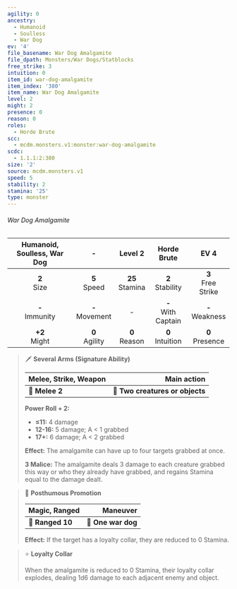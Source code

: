 ```yaml
---
agility: 0
ancestry:
  - Humanoid
  - Soulless
  - War Dog
ev: '4'
file_basename: War Dog Amalgamite
file_dpath: Monsters/War Dogs/Statblocks
free_strike: 3
intuition: 0
item_id: war-dog-amalgamite
item_index: '380'
item_name: War Dog Amalgamite
level: 2
might: 2
presence: 0
reason: 0
roles:
  - Horde Brute
scc:
  - mcdm.monsters.v1:monster:war-dog-amalgamite
scdc:
  - 1.1.1:2:380
size: '2'
source: mcdm.monsters.v1
speed: 5
stability: 2
stamina: '25'
type: monster
---
```


###### War Dog Amalgamite

| Humanoid, Soulless, War Dog |          -          |       Level 2       |       Horde Brute       |          EV 4          |
| :-------------------------: | :-----------------: | :-----------------: | :---------------------: | :--------------------: |
|       **2**<br/> Size       |  **5**<br/> Speed   | **25**<br/> Stamina |  **2**<br/> Stability   | **3**<br/> Free Strike |
|     **-**<br/> Immunity     | **-**<br/> Movement |          -          | **-**<br/> With Captain |  **-**<br/> Weakness   |
|      **+2**<br/> Might      | **0**<br/> Agility  |  **0**<br/> Reason  |  **0**<br/> Intuition   |  **0**<br/> Presence   |

<!-- -->
> 🗡 **Several Arms (Signature Ability)**
>
> | **Melee, Strike, Weapon** |                 **Main action** |
> | ------------------------- | ------------------------------: |
> | **📏 Melee 2**            | **🎯 Two creatures or objects** |
>
> **Power Roll + 2:**
>
> - **≤11:** 4 damage
> - **12-16:** 5 damage; A < 1 grabbed
> - **17+:** 6 damage; A < 2 grabbed
>
> **Effect:** The amalgamite can have up to four targets grabbed at once.
>
> **3 Malice:** The amalgamite deals 3 damage to each creature grabbed this way or who they already have grabbed, and regains Stamina equal to the damage dealt.

<!-- -->
> 🏹 **Posthumous Promotion**
>
> | **Magic, Ranged** |       **Maneuver** |
> | ----------------- | -----------------: |
> | **📏 Ranged 10**  | **🎯 One war dog** |
>
> **Effect:** If the target has a loyalty collar, they are reduced to 0 Stamina.

<!-- -->
> ⭐️ **Loyalty Collar**
>
> When the amalgamite is reduced to 0 Stamina, their loyalty collar explodes, dealing 1d6 damage to each adjacent enemy and object.
